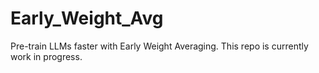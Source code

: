 # Early_Weight_Avg
Pre-train LLMs faster with Early Weight Averaging. This repo is currently work in progress.

